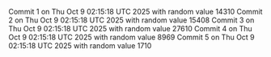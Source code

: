 Commit 1 on Thu Oct  9 02:15:18 UTC 2025 with random value 14310
Commit 2 on Thu Oct  9 02:15:18 UTC 2025 with random value 15408
Commit 3 on Thu Oct  9 02:15:18 UTC 2025 with random value 27610
Commit 4 on Thu Oct  9 02:15:18 UTC 2025 with random value 8969
Commit 5 on Thu Oct  9 02:15:18 UTC 2025 with random value 1710
